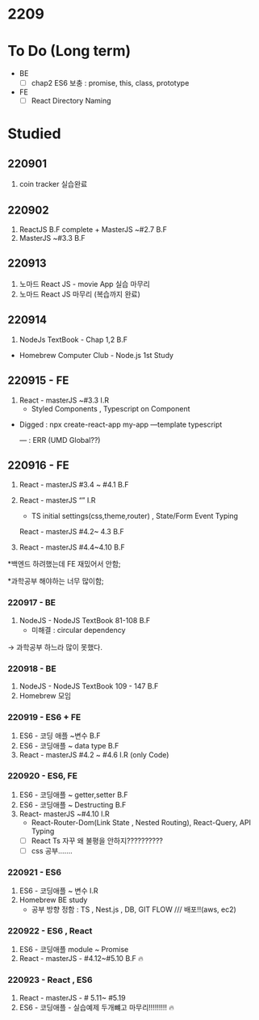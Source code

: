 # 2209

# To Do (Long term)

- BE
    - [ ]  chap2 ES6 보충 : promise, this, class, prototype

- FE
    - [ ]  React Directory Naming

# Studied

## 220901

1. coin tracker 실습완료

## 220902

1. ReactJS B.F complete + MasterJS ~#2.7 B.F
2. MasterJS ~#3.3 B.F

## 220913

1. 노마드 React JS  - movie App 실습 마무리
2. 노마드 React JS  마무리 (복습까지 완료)

## 220914

1. NodeJs TextBook - Chap 1,2 B.F
- Homebrew Computer Club - Node.js 1st Study

## 220915 - FE

1. React - masterJS ~#3.3 I.R
    - Styled Components , Typescript on Component

- Digged : npx create-react-app my-app —template typescript
    
    — : ERR (UMD Global??)
    

## 220916 - FE

1. React - masterJS #3.4 ~ #4.1 B.F
2. React - masterJS “” I.R
    - TS initial settings(css,theme,router) , State/Form Event Typing
    
    React - masterJS #4.2~ 4.3 B.F
    
3. React - masterJS #4.4~4.10 B.F

*백엔드 하려했는데 FE 재밌어서 안함;

*과학공부 해야하는 너무 많이함;

### 220917 - BE

1. NodeJS - NodeJS TextBook 81-108 B.F
    - 미해결 : circular dependency

→ 과학공부 하느라 많이 못했다.

### 220918 - BE

1. NodeJS - NodeJS TextBook 109 - 147 B.F
2. Homebrew 모임

### 220919 - ES6 + FE

1. ES6 - 코딩 애플 ~변수 B.F
2. ES6 - 코딩애플 ~ data type B.F
3. React - masterJS #4.2 ~ #4.6 I.R (only Code)

### 220920 - ES6, FE

1. ES6 - 코딩애플 ~ getter,setter  B.F
2. ES6 - 코딩애플 ~ Destructing B.F
3. React- masterJS ~#4.10 I.R
    - React-Router-Dom(Link State , Nested Routing), React-Query, API Typing
    - [ ]  React Ts 자꾸 왜 불평을 안하지??????????
    - [ ]  css 공부…….

### 220921 - ES6

1. ES6 - 코딩애플 ~ 변수 I.R
2. Homebrew BE study
    - 공부 방향 정함 : TS , Nest.js , DB, GIT FLOW /// 배포!!(aws, ec2)

### 220922 - ES6 , React

1. ES6 - 코딩애플 module ~ Promise
2. React - masterJS - #4.12~#5.10 B.F 🔥

### 220923 - React , ES6

1. React - masterJS - # 5.11~ #5.19
2. ES6 - 코딩애플 - 실습예제 두개뺴고 마무리!!!!!!!!! 🔥